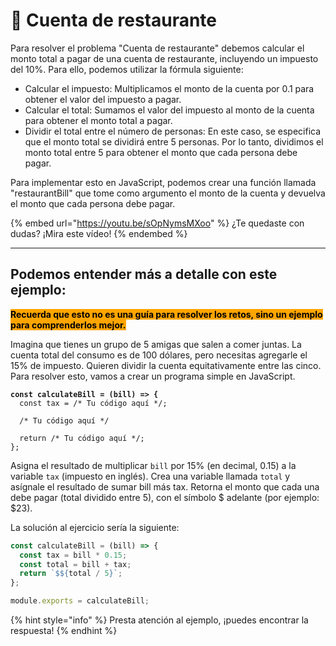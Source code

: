 # 🍕 Cuenta de restaurante

Para resolver el problema "Cuenta de restaurante" debemos calcular el monto total a pagar de una cuenta de restaurante, incluyendo un impuesto del 10%. Para ello, podemos utilizar la fórmula siguiente:

* Calcular el impuesto: Multiplicamos el monto de la cuenta por 0.1 para obtener el valor del impuesto a pagar.
* Calcular el total: Sumamos el valor del impuesto al monto de la cuenta para obtener el monto total a pagar.
* Dividir el total entre el número de personas: En este caso, se especifica que el monto total se dividirá entre 5 personas. Por lo tanto, dividimos el monto total entre 5 para obtener el monto que cada persona debe pagar.

Para implementar esto en JavaScript, podemos crear una función llamada "restaurantBill" que tome como argumento el monto de la cuenta y devuelva el monto que cada persona debe pagar.

{% embed url="https://youtu.be/sOpNymsMXoo" %}
¿Te quedaste con dudas? ¡Mira este vídeo!
{% endembed %}

***

## Podemos entender más a detalle con este ejemplo:

<mark style="background-color:orange;">**Recuerda que esto no es una guía para resolver los retos, sino un ejemplo para comprenderlos mejor.**</mark>

Imagina que tienes un grupo de 5 amigas que salen a comer juntas. La cuenta total del consumo es de 100 dólares, pero necesitas agregarle el 15% de impuesto. Quieren dividir la cuenta equitativamente entre las cinco. Para resolver esto, vamos a crear un programa simple en JavaScript.

<pre class="language-javascript"><code class="lang-javascript"><strong>const calculateBill = (bill) => {
</strong>  const tax = /* Tu código aquí */;

  /* Tu código aquí */

  return /* Tu código aquí */;
};
</code></pre>

Asigna el resultado de multiplicar `bill` por 15% (en decimal, 0.15) a la variable `tax` (impuesto en inglés). Crea una variable llamada `total` y asígnale el resultado de sumar bill más tax. Retorna el monto que cada una debe pagar (total dividido entre 5), con el símbolo $ adelante (por ejemplo: $23).

La solución al ejercicio sería la siguiente:

```javascript
const calculateBill = (bill) => {
  const tax = bill * 0.15;
  const total = bill + tax;
  return `$${total / 5}`;
};

module.exports = calculateBill;
```

{% hint style="info" %}
Presta atención al ejemplo, ¡puedes encontrar la respuesta!
{% endhint %}
